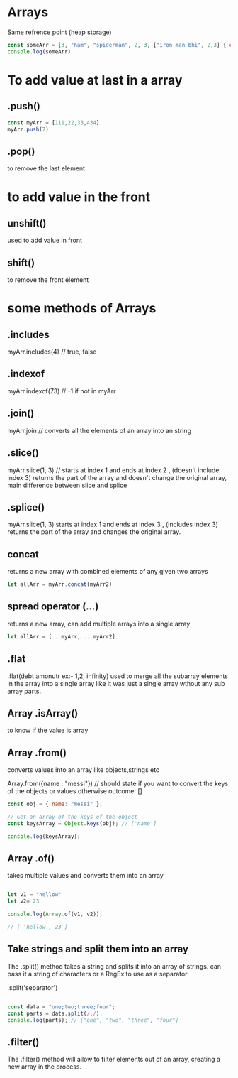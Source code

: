 # Arrays

Same refrence point (heap storage)

```js
const someArr = [3, "ham", "spiderman", 2, 3, ["iron man bhi", 2,3] { email : "some@gmail.com"}]
console.log(someArr)
```

# To add value at last in a array

## .push()

```js 
const myArr = [111,22,33,434]
myArr.push(7)
```

## .pop()

to remove the last element

# to add value in the front 

## unshift()

used to add value in front 

## shift()

to remove the front element

# some methods of Arrays 

## .includes

myArr.includes(4)  // true, false

## .indexof

myArr.indexof(73) // -1 if not in myArr

## .join()

myArr.join //  converts all the elements of an array into an string

## .slice()
 
myArr.slice(1, 3) // starts at index 1 and ends at index 2 , (doesn't include index 3)
returns the part of the array and doesn't change the original array, main difference between slice and splice

## .splice()

myArr.slice(1, 3)  starts at index 1 and ends at index 3 , (includes index 3)
returns the part of the array and changes the original array.

## concat

returns a new array with combined elements of any given two arrays

```js
let allArr = myArr.concat(myArr2)
```

## spread operator (...)

returns a new array, can add multiple arrays into a single array 

```js
let allArr = [...myArr, ...myArr2]
```

## .flat 

.flat(debt amonutr ex:- 1,2, infinity)
used to merge all the subarray elements in the array into a single array like it was just a single array wthout any sub array parts.

## Array .isArray()

to know if the value is array 

## Array .from()

converts values into an array like objects,strings etc

Array.from({name : "messi"}) // should state if you want to convert the keys of the objects or values otherwise outcome: [] 

```js 
const obj = { name: "messi" };

// Get an array of the keys of the object
const keysArray = Object.keys(obj); // ['name']

console.log(keysArray);
```

## Array .of()

takes multiple values and converts them into an array 

```js

let v1 = "hellow"
let v2= 23

console.log(Array.of(v1, v2));

// [ 'hellow', 23 ]
```

## Take strings and split them into an array 

The .split() method takes a string and splits it into an array of strings. can pass it a string of characters or a RegEx to use as a separator

.split('separator')

```js

const data = "one;two;three;four";
const parts = data.split(/;/);
console.log(parts); // ["one", "two", "three", "four"]
```



## .filter()

The .filter() method will allow to filter elements out of an array, creating a new array in the process.